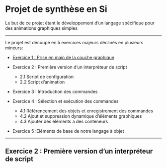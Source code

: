 # Projet de synthèse en Si

Le but de ce projet étant le développement d’un langage spécifique pour des animations graphiques simples 

----------------
Le projet est découpé en 5 exercices majeurs déclinés en plusieurs mineurs:

*  [Exercice 1 : Prise en main de la couche graphique](#nomAncre)

* Exercice 2 : Première version d’un interpréteur de script
  * 2.1 Script de configuration
  * 2.2 Script d’animation
* Exercice 3 : Introduction des commandes
* Exercice 4 : Sélection et exécution des commandes
  * 4.1 Référencement des objets et enregistrement des commandes
  * 4.2 Ajout et suppression dynamique d’éléments graphiques
  * 4.3 Ajouter des éléments a des conteneurs
* Exercice 5 :Eléments de base de notre langage à objet
----------------

## Exercice 2 : Première version d’un interpréteur de script <a id="nomAncre"></a>
